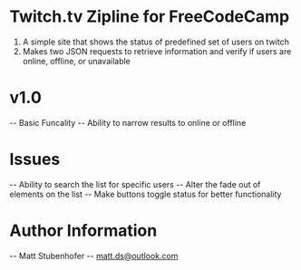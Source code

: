 # Twitch.tv Zipline for FreeCodeCamp
1. A simple site that shows the status of predefined set of users on twitch
2. Makes two JSON requests to retrieve information and verify if users are online, offline, or unavailable

# v1.0
-- Basic Funcality
-- Ability to narrow results to online or offline

# Issues
-- Ability to search the list for specific users
-- Alter the fade out of elements on the list
-- Make buttons toggle status for better functionality

# Author Information
-- Matt Stubenhofer
-- matt.ds@outlook.com